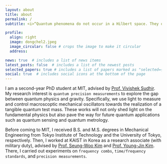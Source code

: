 ```yaml
---
layout: about
title: about
permalink: /
subtitle: <i>“Quantum phenomena do not occur in a Hilbert space. They occur in a laboratory.” - Asher Peres</i>

profile:
  align: right
  image: dongchel2.jpeg
  image_circular: false # crops the image to make it circular
  address:

news: true  # includes a list of news items
latest_posts: false  # includes a list of the newest posts
selected_papers: true # includes a list of papers marked as "selected={true}"
social: true  # includes social icons at the bottom of the page
---
```


I am a second-year PhD student at MIT, advised by [Prof. Vivishek Sudhir](https://scholar.google.com/citations?user=j4NKNWQAAAAJ&hl=en&oi=ao). My research interest is `quantum precision measurements` to explore the gap between quantum physics and gravity. Specifically, we use light to measure and control macroscoptic mechanical oscillators towards the realization of a tangible quantum test mass. These works will not only shed light on the fundamental physics but also pave the way for future quantum applications such as quantum sensing and quantum metrology.

Before coming to MIT, I received B.S. and M.S. degrees in Mechanical Engineering from Tokyo Institute of Technology and the University of Tokyo, respectively. Then, I worked at KAIST in Korea as a research associate (with military duty), advised by [Prof. Seung-Woo Kim](https://scholar.google.com/citations?user=wHt0GtQAAAAJ&hl=en&oi=ao) and [Prof. Young-Jin Kim](https://scholar.google.com/citations?user=DqkYhz4AAAAJ&hl=en_). There, I carried out experiments on `frequency combs`, `time/frequency standards`, and `precision measurements`.